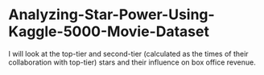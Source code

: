 # Analyzing-Star-Power-Using-Kaggle-5000-Movie-Dataset
I will look at the top-tier and second-tier (calculated as the times of their collaboration with top-tier) stars and their influence on box office revenue.
